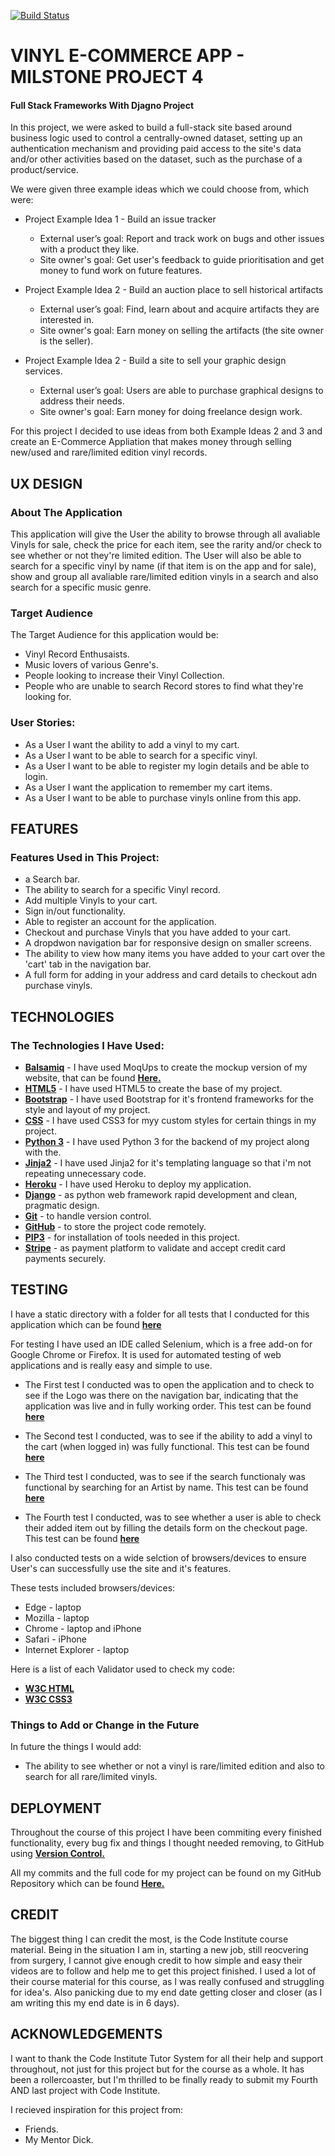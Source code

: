 [![Build Status](https://travis-ci.com/CapitainHolmes/Vinyl-E-Commerce-Project.svg?branch=master)](https://travis-ci.com/CapitainHolmes/Vinyl-E-Commerce-Project)


# VINYL E-COMMERCE APP - MILSTONE PROJECT 4
 
#### Full Stack Frameworks With Djagno Project

In this project, we were asked to build a full-stack site based around business logic used to control a centrally-owned dataset, setting 
up an authentication mechanism and providing paid access to the site's data and/or other activities based on the dataset, such as the purchase of a product/service.

We were given three example ideas which we could choose from, which were:

- Project Example Idea 1 - Build an issue tracker
    - External user’s goal: Report and track work on bugs and other issues with a product they like.
    - Site owner's goal: Get user's feedback to guide prioritisation and get money to fund work on future features.

- Project Example Idea 2 - Build an auction place to sell historical artifacts
    - External user’s goal: Find, learn about and acquire artifacts they are interested in.
    - Site owner's goal: Earn money on selling the artifacts (the site owner is the seller).

- Project Example Idea 2 - Build a site to sell your graphic design services.
    - External user’s goal: Users are able to purchase graphical designs to address their needs.
    - Site owner's goal: Earn money for doing freelance design work.

For this project I decided to use ideas from both Example Ideas 2 and 3 and create an E-Commerce Appliation that makes money through selling new/used and rare/limited edition
vinyl records.

## UX DESIGN

### About The Application

This application will give the User the ability to browse through all avaliable Vinyls for sale, check the price for each item, see the rarity and/or check to see
whether or not they're limited edition. The User will also be able to search for a specific vinyl by name (if that item is on the app and for sale), 
show and group all avaliable rare/limited edition vinyls in a search and also search for a specific music genre. 

### Target Audience 

The Target Audience for this application would be:

- Vinyl Record Enthusaists.
- Music lovers of various Genre's.
- People looking to increase their Vinyl Collection.
- People who are unable to search Record stores to find what they're looking for.

### User Stories:

- As a User I want the ability to add a vinyl to my cart.
- As a User I want to be able to search for a specific vinyl.
- As a User I want to be able to register my login details and be able to login.
- As a User I want the application to remember my cart items.
- As a User I want to be able to purchase vinyls online from this app.

## FEATURES

### Features Used in This Project:

- a Search bar.
- The ability to search for a specific Vinyl record.
- Add multiple Vinyls to your cart.
- Sign in/out functionality.
- Able to register an account for the application.
- Checkout and purchase Vinyls that you have added to your cart.
- A dropdwon navigation bar for responsive design on smaller screens.
- The ability to view how many items you have added to your cart over the 'cart' tab in the navigation bar.
- A full form for adding in your address and card details to checkout adn purchase vinyls.


## TECHNOLOGIES

### The Technologies I Have Used:

- **[Balsamiq](https://balsamiq.com/wireframes/?gclid=EAIaIQobChMInpvOqJ3C5wIVxLHtCh0U4Qe3EAAYASAAEgItD_D_BwE)** - I have used MoqUps to create the mockup version of my website, that can be found **[Here.](https://github.com/CapitainHolmes/Vinyl-E-Commerce-Project/tree/master/Mockups)**
- **[HTML5](https://en.wikipedia.org/wiki/HTML5)** - I have used HTML5 to create the base of my project.
- **[Bootstrap](https://materializecss.com/)** - I have used Bootstrap for it's frontend frameworks for the style and layout of my project.
- **[CSS](https://en.wikipedia.org/wiki/Cascading_Style_Sheets)** - I have used CSS3 for myy custom styles for certain things in my project.
- **[Python 3](https://www.python.org/)** - I have used Python 3 for the backend of my project along with the.
- **[Jinja2](https://jinja.palletsprojects.com/en/2.10.x/)** - I have used Jinja2 for it's templating language so that i'm not repeating unnecessary code.
- **[Heroku](https://en.wikipedia.org/wiki/Heroku)** - I have used Heroku to deploy my application.
- **[Django](https://www.djangoproject.com/foundation/)** - as python web framework rapid development and clean, pragmatic design.
- **[Git](https://git-scm.com/book/en/v2/Getting-Started-About-Version-Control)** - to handle version control.
- **[GitHub](https://en.wikipedia.org/wiki/GitHub)** - to store the project code remotely.
- **[PIP3](https://en.wikipedia.org/wiki/Pip_(package_manager))** - for installation of tools needed in this project.
- **[Stripe](https://stripe.com/gb?utm_campaign=paid_brand-UK_en_Search_Brand_Stripe-2032860449&utm_medium=cpc&utm_source=google&ad_content=355351450442&utm_term=stripe%20payments&utm_matchtype=e&utm_adposition=1t2&utm_device=c&gclid=EAIaIQobChMI9ubDhJ7C5wIViKztCh0DNQ3oEAAYAiAAEgIt0PD_BwE)** - 
as payment platform to validate and accept credit card payments securely.

## TESTING

I have a static directory with a folder for all tests that I conducted for this application which can be found **[here](https://github.com/CapitainHolmes/Vinyl-E-Commerce-Project/tree/master/static/tests)**

For testing I have used an IDE called Selenium, which is a free add-on for Google Chrome or Firefox. It is used for automated testing of web applications
and is really easy and simple to use.

- The First test I conducted was to open the application and to check to see if the 
Logo was there on the navigation bar, indicating that the application was live and in fully working order. 
This test can be found **[here](https://github.com/CapitainHolmes/Vinyl-E-Commerce-Project/tree/master/static/tests/selenium-tests/selenium-open-app-test.png)**

- The Second test I conducted, was to see if the ability to add a vinyl to the cart (when logged in) was fully functional.
This test can be found **[here](https://github.com/CapitainHolmes/Vinyl-E-Commerce-Project/blob/master/static/tests/selenium-tests/selenium-add-to-cart-test.png)**

- The Third test I conducted, was to see if the search functionaly was functional by searching for an Artist by name. 
This test can be found **[here](https://github.com/CapitainHolmes/Vinyl-E-Commerce-Project/blob/master/static/tests/selenium-tests/selenium-test-search-functionality.png)**

- The Fourth test I conducted, was to see whether a user is able to check their added item out by filling the details form on the checkout page.
This test can be found **[here](https://github.com/CapitainHolmes/Vinyl-E-Commerce-Project/blob/master/static/tests/selenium-tests/selenium-checking-out-test.png)**

I also conducted tests on a wide selction of browsers/devices to ensure User's can successfully use the site and it's features.

These tests included browsers/devices:

- Edge - laptop
- Mozilla - laptop
- Chrome - laptop and iPhone
- Safari - iPhone
- Internet Explorer - laptop

Here is a list of each Validator used to check my code:

- **[W3C HTML](https://validator.w3.org/)**
- **[W3C CSS3](https://jigsaw.w3.org/css-validator/)**


### Things to Add or Change in the Future

In future the things I would add:

- The ability to see whether or not a vinyl is rare/limited edition and also to search for all rare/limited vinyls.

## DEPLOYMENT

Throughout the course of this project I have been commiting every finished functionality, 
every bug fix and things I thought needed removing, to GitHub using **[Version Control.](https://git-scm.com/book/en/v2/Getting-Started-About-Version-Control)**

All my commits and the full code for my project can be found on my GitHub Repository which can be found **[Here.](https://github.com/CapitainHolmes/Vinyl-E-Commerce-Project)** 

## CREDIT

The biggest thing I can credit the most, is the Code Institute course material. Being in the situation I am in, starting a new job, still reocvering from surgery, 
I cannot give enough credit to how simple and easy their videos are to follow and help me to get this project finished. I used a lot of their course material for this course,
as I was really confused and struggling for idea's. Also panicking due to my end date getting closer and closer (as I am writing this my end date is in 6 days).


## ACKNOWLEDGEMENTS

I want to thank the Code Institute Tutor System for all their help and support throughout, not just for this project but for the course as a whole. It has been
a rollercoaster, but I'm thrilled to be finally ready to submit my Fourth AND last project with Code Institute.

I recieved inspiration for this project from:

- Friends.
- My Mentor Dick.